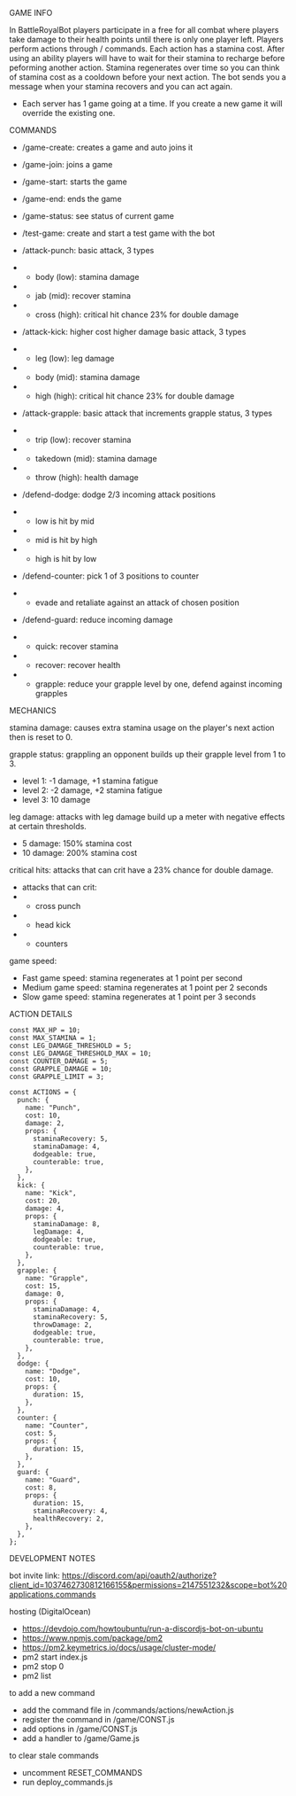 GAME INFO

In BattleRoyalBot players participate in a free for all combat where players take damage to their health points until there is only one player left. Players perform actions through / commands. Each action has a stamina cost. After using an ability players will have to wait for their stamina to recharge before peforming another action. Stamina regenerates over time so you can think of stamina cost as a cooldown before your next action. The bot sends you a message when your stamina recovers and you can act again.

- Each server has 1 game going at a time. If you create a new game it will override the existing one.

COMMANDS

- /game-create: creates a game and auto joins it
- /game-join: joins a game
- /game-start: starts the game
- /game-end: ends the game
- /game-status: see status of current game
- /test-game: create and start a test game with the bot

- /attack-punch: basic attack, 3 types
- - body (low): stamina damage
- - jab (mid): recover stamina
- - cross (high): critical hit chance 23% for double damage

- /attack-kick: higher cost higher damage basic attack, 3 types
- - leg (low): leg damage
- - body (mid): stamina damage
- - high (high): critical hit chance 23% for double damage

- /attack-grapple: basic attack that increments grapple status, 3 types
- - trip (low): recover stamina
- - takedown (mid): stamina damage
- - throw (high): health damage

- /defend-dodge: dodge 2/3 incoming attack positions
- - low is hit by mid
- - mid is hit by high
- - high is hit by low

- /defend-counter: pick 1 of 3 positions to counter
- - evade and retaliate against an attack of chosen position

- /defend-guard: reduce incoming damage
- - quick: recover stamina
- - recover: recover health
- - grapple: reduce your grapple level by one, defend against incoming grapples

MECHANICS

stamina damage: causes extra stamina usage on the player's next action then is reset to 0.

grapple status: grappling an opponent builds up their grapple level from 1 to 3.

- level 1: -1 damage, +1 stamina fatigue
- level 2: -2 damage, +2 stamina fatigue
- level 3: 10 damage

leg damage: attacks with leg damage build up a meter with negative effects at certain thresholds.

- 5 damage: 150% stamina cost
- 10 damage: 200% stamina cost

critical hits: attacks that can crit have a 23% chance for double damage.

- attacks that can crit:
- - cross punch
- - head kick
- - counters

game speed:

- Fast game speed: stamina regenerates at 1 point per second
- Medium game speed: stamina regenerates at 1 point per 2 seconds
- Slow game speed: stamina regenerates at 1 point per 3 seconds

ACTION DETAILS

```
const MAX_HP = 10;
const MAX_STAMINA = 1;
const LEG_DAMAGE_THRESHOLD = 5;
const LEG_DAMAGE_THRESHOLD_MAX = 10;
const COUNTER_DAMAGE = 5;
const GRAPPLE_DAMAGE = 10;
const GRAPPLE_LIMIT = 3;

const ACTIONS = {
  punch: {
    name: "Punch",
    cost: 10,
    damage: 2,
    props: {
      staminaRecovery: 5,
      staminaDamage: 4,
      dodgeable: true,
      counterable: true,
    },
  },
  kick: {
    name: "Kick",
    cost: 20,
    damage: 4,
    props: {
      staminaDamage: 8,
      legDamage: 4,
      dodgeable: true,
      counterable: true,
    },
  },
  grapple: {
    name: "Grapple",
    cost: 15,
    damage: 0,
    props: {
      staminaDamage: 4,
      staminaRecovery: 5,
      throwDamage: 2,
      dodgeable: true,
      counterable: true,
    },
  },
  dodge: {
    name: "Dodge",
    cost: 10,
    props: {
      duration: 15,
    },
  },
  counter: {
    name: "Counter",
    cost: 5,
    props: {
      duration: 15,
    },
  },
  guard: {
    name: "Guard",
    cost: 8,
    props: {
      duration: 15,
      staminaRecovery: 4,
      healthRecovery: 2,
    },
  },
};
```

DEVELOPMENT NOTES

bot invite link: https://discord.com/api/oauth2/authorize?client_id=1037462730812166155&permissions=2147551232&scope=bot%20applications.commands

hosting (DigitalOcean)

- https://devdojo.com/howtoubuntu/run-a-discordjs-bot-on-ubuntu
- https://www.npmjs.com/package/pm2
- https://pm2.keymetrics.io/docs/usage/cluster-mode/
- pm2 start index.js
- pm2 stop 0
- pm2 list

to add a new command

- add the command file in /commands/actions/newAction.js
- register the command in /game/CONST.js
- add options in /game/CONST.js
- add a handler to /game/Game.js

to clear stale commands

- uncomment RESET_COMMANDS
- run deploy_commands.js
